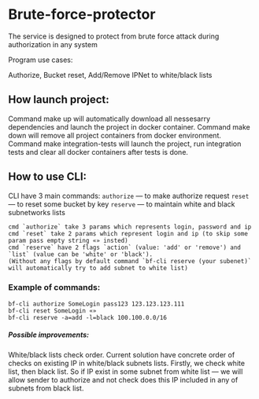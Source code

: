 # Brute-force-protector
The service is designed to protect from brute force attack during authorization in any system

Program use cases: 

Authorize, Bucket reset, Add/Remove IPNet to white/black lists 

## How launch project: 

Command make up will automatically download all nessesarry dependencies and launch the project in docker container. 
Command make down will remove all project containers from docker environment. 
Command make integration-tests will launch the project, run integration tests and clear all docker containers after tests is done. 

## How to use CLI:

CLI have 3 main commands: 
	`authorize` — to make authorize request
	`reset` — to reset some bucket by key
	`reserve` — to maintain white and black subnetworks lists

	cmd `authorize` take 3 params which represents login, password and ip
	cmd `reset` take 2 params which represent login and ip (to skip some param pass empty string «» insted)
	cmd `reserve` have 2 flags `action` (value: 'add' or 'remove') and `list` (value can be 'white' or 'black').  
	(Without any flags by default command `bf-cli reserve (your subenet)` will automatically try to add subnet to white list)

### Example of commands: 
	bf-cli authorize SomeLogin pass123 123.123.123.111
	bf-cli reset SomeLogin «»
	bf-cli reserve -a=add -l=black 100.100.0.0/16

##### Possible improvements:

White/black lists check order. Current solution have concrete order of checks on existing IP in white/black subnets lists. Firstly, we check white list, then black list. So if IP exist in some subnet from white list — we will allow sender to authorize and not check does this IP included in any of subnets from black list. 

